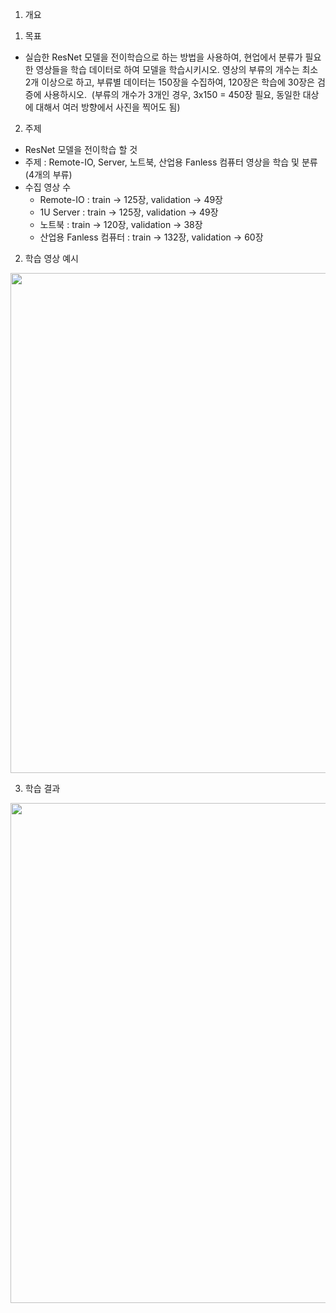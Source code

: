 1. 개요 
  1) 목표
   - 실습한 ResNet 모델을 전이학습으로 하는 방법을 사용하여, 현업에서 분류가 필요한 영상들을 학습 데이터로 하여 모델을 학습시키시오. 영상의 부류의 개수는 최소 2개 이상으로 하고, 부류별 데이터는 150장을 수집하여, 120장은 학습에 30장은 검증에 사용하시오.  (부류의 개수가 3개인 경우, 3x150 = 450장 필요, 동일한 대상에 대해서 여러 방향에서 사진을 찍어도 됨) 
  2) 주제
   - ResNet 모델을 전이학습 할 것
   - 주제 :  Remote-IO,  Server,  노트북, 산업용 Fanless 컴퓨터 영상을 학습 및 분류(4개의 부류) 
   - 수집 영상 수
     - Remote-IO  :  train  -> 125장, validation -> 49장
     -  1U Server  :  train  -> 125장, validation -> 49장
     -  노트북   :  train  -> 120장, validation -> 38장
     -  산업용 Fanless 컴퓨터   :  train  -> 132장, validation -> 60장
     
 2. 학습 영상 예시
 
 <img src="https://user-images.githubusercontent.com/77335485/201525244-211465f4-3501-490b-8ada-677baaff028c.png"  width="800">
 

3. 학습 결과

<img src="https://user-images.githubusercontent.com/77335485/201525501-28354538-bcd0-4689-884a-a4f23f91f4e7.png"  width="800">
